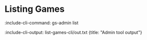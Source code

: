 # Listing Games 

:include-cli-command: gs-admin list  

:include-cli-output: list-games-cli/out.txt {title: "Admin tool output"} 
